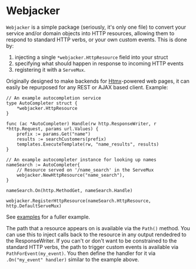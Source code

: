 # Webjacker

`Webjacker` is a simple package (seriously, it's only one file) to convert your service and/or domain objects into HTTP resources, allowing them to respond to standard HTTP verbs, or your own custom events. This is done by: 

1. injecting a single `*webjacker.HttpResource` field into your struct 
2. specifying what should happen in response to incoming HTTP events
3. registering it with a `ServeMux`.

Originally designed to make backends for [Htmx](https://htmx.org/)-powered web pages, it can easily be repurposed for any REST or AJAX based client.
Example:

```
// An example autocompletion service
type AutoCompleter struct {
	*webjacker.HttpResource
}

func (ac *AutoCompleter) Handle(rw http.ResponseWriter, r *http.Request, params url.Values) {
	prefix := params.Get("name")
	results := searchCustomers(prefix)
	templates.ExecuteTemplate(rw, "name_results", results)
}

// An example autocompleter instance for looking up names
nameSearch := AutoCompleter{
    // Resource served on '/name_search' in the ServeMux
    webjacker.NewHttpResource("name_search"), 
}

nameSearch.On(http.MethodGet, nameSearch.Handle)

webjacker.RegisterHttpResource(nameSearch.HttpResource, http.DefaultServeMux)
```

See [examples](./example/) for a fuller example. 

The path that a resource appears on is available via the `Path()` method. You can use this to inject calls back to the resource in any output rendedred to the ResponseWriter. If you can't or don't want to be constrained to the standard HTTP verbs, the path to trigger custom events is available via `PathForEvent(my_event)`. You then define the handler for it via `.On("my_event" handler)` similar to the example above.
